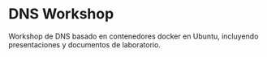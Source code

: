 # DNS Workshop

Workshop de DNS basado en contenedores docker en Ubuntu, incluyendo presentaciones y documentos de laboratorio.

